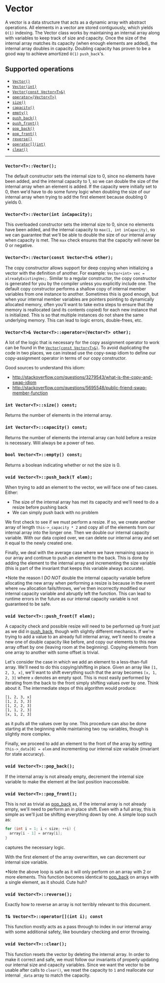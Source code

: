 # Vector

A vector is a data structure that acts as a dynamic array with abstract operations. All elements in a vector are stored contiguously,
which yields `O(1)` indexing. The Vector class works by maintaining an internal array along with variables to keep track of size and
capacity. Once the size of the internal array matches its capacity (when enough elements are added), the internal array doubles in capacity.
Doubling capacity has proven to be a good way to achieve amortized `O(1)` `push_back`'s.

## Supported operations

 - [`Vector()`](#default-constructor)
 - [`Vector(int)`](#overloaded-constructor)
 - [`Vector(const Vector<T>&)`](#copy-constructor)
 - [`operator=(Vector<T>)`](#copy-assignment)
 - [`size()`](#size)
 - [`capacity()`](#capacity)
 - [`empty()`](#empty)
 - [`push_back()`](#push_back)
 - [`push_front()`](#push_front)
 - [`pop_back()`](#pop_back)
 - [`pop_front()`](#pop_front)
 - [`reverse()`](#reverse)
 - [`operator[](int)`](#brackets)
 - [`clear()`](#clear)

----

<a name="default-constructor"></a>
### `Vector<T>::Vector();`

The default constructor sets the internal size to 0, since no elements have been added, and the internal capacity to 1, so we can
double the size of the internal array when an element is added. If the capacity were initially set to 0, then we'd have to do some
funny logic when doubling the size of our internal array when trying to add the first element because doubling 0 yields 0.

<a name="overloaded-constructor"></a>
### `Vector<T>::Vector(int inCapacity);`

This overloaded constructor sets the internal size to 0, since no elements have been added, and the internal capacity to
`max(1, int inCapacity)`, so we can guarantee that we'll be able to double the size of our internal array when capacity is
met. The `max` check ensures that the capacity will never be 0 or negative.

<a name="copy-constructor"></a>
### `Vector<T>::Vector(const Vector<T>& other);`

The copy constructor allows support for deep copying when initializing a vector with the definition of another.
For example: `Vector<int> vec = alreadyExistingVec;`. Similar to a regular constructor, the copy constructor
is generated for you by the compiler unless you explicitly include one. The default copy constructor performs
a shallow copy of internal member variables from one instance to another. Sometimes this is good enough, but
when your internal member variables are pointers pointing to dynamically allocated memory, often you'll want to
take extra steps to ensure that the memory is reallocated (and its contents copied) for each new instance that is
initialized. This is so that multiple instances do not share the same underlying memory. This can lead to logic
errors, double-frees, etc.

<a name="copy-assignment"></a>
### `Vector<T>& Vector<T>::operator=(Vector<T> other);`

A lot of the logic that is necessary for the copy assignment operator to work can be found in the
[`Vector(const Vector<T>&)`](#copy-constructor). To avoid duplicating the code in two places, we can instead
use the copy-swap idiom to define our copy-assignment operator in terms of our copy constructor.

Good sources to understand this idiom:

 - http://stackoverflow.com/questions/3279543/what-is-the-copy-and-swap-idiom
 - http://stackoverflow.com/questions/5695548/public-friend-swap-member-function

<a name="size"></a>
### `int Vector<T>::size() const;`

Returns the number of elements in the internal array.

<a name="capacity"></a>
### `int Vector<T>::capacity() const;`

Returns the number of elements the internal array can hold before a resize is necessary. Will always be a power of two.

<a name="empty"></a>
### `bool Vector<T>::empty() const;`

Returns a boolean indicating whether or not the size is 0.

<a name="push_back"></a>
### `void Vector<T>::push_back(T elem);`

When trying to add an element to the vector, we will face one of two cases. Either:

 - The size of the internal array has met its capacity and we'll need to do a resize before pushing back
 - We can simply push back with no problem

We first check to see if we must perform a resize. If so, we create another array of length `this->_capacity * 2` and copy
all of the elements from our internal array into the longer one. Then we double our internal capacity variable. With our data
copied over, we can delete our internal array and set it equal to the newly created one.

Finally, we deal with the average case where we have remaining space in our array and continue to push an element to the back.
This is done by adding the element to the internal array and incrementing the size variable (this is part of the invariant that
keeps this variable always accurate).

\*Note the reason I *DO NOT* double the internal capacity variable before allocating the new array when performing a resize is
because in the event where `new` allocation fails/throws, we've then incorrectly modified our internal capacity variable and
abruptly left the function. This can lead to runtime errors in the future as our internal capacity variable is not guaranteed to
be safe.

<a name="push_front"></a>
### `void Vector<T>::push_front(T elem);`

A capacity check and possible resize will need to be performed up front just as we did in <a href="#push_back">push_back</a>, though
with slightly different mechanics. If we're trying to add a value to an already full internal array, we'll need to create a new one of
double capacity like before, and copy our elements to this new array offset by one (leaving room at the beginning). Copying elements
from one array to another with some offset is trivial.

Let's consider the case in which we add an element to a less-than-full array. We'll need to do this copying/shifting in place. Given an
array like `[1, 2, 3, x]`, we'll want to shift everything such that the array becomes `[x, 1, 2, 3]` where `x` denotes an empty spot. This
is most easily performed by iterating from the back to the front simply shifting values over by one. Think about it. The intermediate steps
of this algorithm would produce:

```
[1, 2, 3, x]
[1, 2, 3, 3]
[1, 2, 2, 3]
[1, 1, 2, 3]
[x, 1, 2, 3]
```

as it pulls all the values over by one. This procedure can also be done starting at the beginning while maintaining
two `tmp` variables, though is slightly more complex.

Finally, we proceed to add an element to the front of the array by setting `this->_data[0] = elem` and incrementing our
internal size variable (invariant for state accuracy).

<a name="pop_back"></a>
### `void Vector<T>::pop_back();`

If the internal array is not already empty, decrement the internal size variable to make the element at the last position inaccessible.

<a name="pop_front"></a>
### `void Vector<T>::pop_front();`

This is not as trivial as <a href="#pop_back">pop_back</a> as, if the internal array is not already empty, we'll need to
perform an in place shift. Even with a full array, this is simple as we'll just be shifting everything down by one.
A simple loop such as:

```cpp
for (int i = 1; i < size; ++i) {
  array[i - 1] = array[i];
}
```

captures the necessary logic.

With the first element of the array overwritten, we can decrement our internal size variable.

\*Note the above loop is safe as it will only perform on an array with 2 or more elements. This function becomes identical to
<a href="#pop_back">pop_back</a> on arrays with a single element, as it should. Cute huh?

<a name="reverse"></a>
### `void Vector<T>::reverse();`

Exactly how to reverse an array is not terribly relevant to this document.

<a name="brackets"></a>
### `T& Vector<T>::operator[](int i); const`

This function mostly acts as a pass through to index in our internal array with some additional safety, like boundary checking and error throwing.

<a name="clear"></a>
### `void Vector<T>::clear();`

This function resets the vector by deleting the internal array. In order to make it correct and safe, we must follow our invariants of properly
updating our internal size and capacity variables. Since we want the vector to be usable after calls to `clear()`, we reset the capacity to `1`
and reallocate our internal `_data` array to match the capacity.
